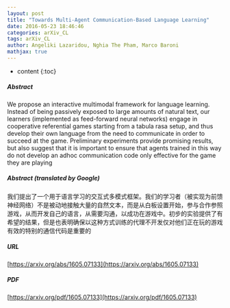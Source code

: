 ```yaml
---
layout: post
title: "Towards Multi-Agent Communication-Based Language Learning"
date: 2016-05-23 18:46:46
categories: arXiv_CL
tags: arXiv_CL
author: Angeliki Lazaridou, Nghia The Pham, Marco Baroni
mathjax: true
---
```


* content
{:toc}

##### Abstract
We propose an interactive multimodal framework for language learning. Instead of being passively exposed to large amounts of natural text, our learners (implemented as feed-forward neural networks) engage in cooperative referential games starting from a tabula rasa setup, and thus develop their own language from the need to communicate in order to succeed at the game. Preliminary experiments provide promising results, but also suggest that it is important to ensure that agents trained in this way do not develop an adhoc communication code only effective for the game they are playing

##### Abstract (translated by Google)
我们提出了一个用于语言学习的交互式多模式框架。我们的学习者（被实现为前馈神经网络）不是被动地接触大量的自然文本，而是从白板设置开始，参与合作参照游戏，从而开发自己的语言，从需要沟通，以成功在游戏中。初步的实验提供了有希望的结果，但是也表明确保以这种方式训练的代理不开发仅对他们正在玩的游戏有效的特别的通信代码是重要的

##### URL
[https://arxiv.org/abs/1605.07133](https://arxiv.org/abs/1605.07133)

##### PDF
[https://arxiv.org/pdf/1605.07133](https://arxiv.org/pdf/1605.07133)

